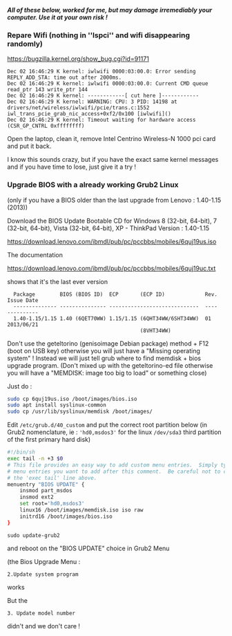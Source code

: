 ***All of these below, worked for me, but may damage irremediably your computer. Use it at your own risk !***

### Repare Wifi (nothing in ''lspci'' and wifi disappearing randomly)

https://bugzilla.kernel.org/show_bug.cgi?id=91171

```
Dec 02 16:46:29 K kernel: iwlwifi 0000:03:00.0: Error sending REPLY_ADD_STA: time out after 2000ms.
Dec 02 16:46:29 K kernel: iwlwifi 0000:03:00.0: Current CMD queue read_ptr 143 write_ptr 144
Dec 02 16:46:29 K kernel: ------------[ cut here ]------------
Dec 02 16:46:29 K kernel: WARNING: CPU: 3 PID: 14198 at drivers/net/wireless/iwlwifi/pcie/trans.c:1552  iwl_trans_pcie_grab_nic_access+0xf2/0x100 [iwlwifi]()
Dec 02 16:46:29 K kernel: Timeout waiting for hardware access (CSR_GP_CNTRL 0xffffffff)
```

Open the laptop, clean it, remove Intel Centrino Wireless-N 1000 pci card and put it back.

I know this sounds crazy, but if you have the exact same kernel messages and if you have time to lose, just give it a try !

### Upgrade BIOS with a already working Grub2 Linux

(only if you have a BIOS older than the last upgrade from Lenovo : 1.40-1.15 (2013))

Download the BIOS Update Bootable CD for Windows 8 (32-bit, 64-bit), 7 (32-bit, 64-bit), Vista (32-bit, 64-bit), XP - ThinkPad
Version : 1.40-1.15

https://download.lenovo.com/ibmdl/pub/pc/pccbbs/mobiles/6quj19us.iso

The documentation

https://download.lenovo.com/ibmdl/pub/pc/pccbbs/mobiles/6quj19uc.txt

shows that it's the last ever version

```
  Package        BIOS (BIOS ID)  ECP       (ECP ID)             Rev.  Issue Date
  -------------- --------------- -----------------------------  ----  ----------
  1.40-1.15/1.15 1.40 (6QET70WW) 1.15/1.15 (6QHT34WW/6SHT34WW)  01    2013/06/21  
                                           (8VHT34WW)  
```

Don't use the geteltorino (genisoimage Debian package) method + F12 (boot on USB key) otherwise you will just have a "Missing operating system" ! Instead we will just tell grub where to find memdisk + bios upgrade program. (Don't mixed up with the geteltorino-ed file otherwise you will have a "MEMDISK: image too big to load" or something close)

Just do :

```bash
sudo cp 6quj19us.iso /boot/images/bios.iso
sudo apt install syslinux-common
sudo cp /usr/lib/syslinux/memdisk /boot/images/
```

Edit ``/etc/grub.d/40_custom`` and put the correct root partition below (in Grub2 nomenclature, ie : ``'hd0,msdos3'`` for the linux ``/dev/sda3`` third partition of the first primary hard disk)

```bash
#!/bin/sh
exec tail -n +3 $0
# This file provides an easy way to add custom menu entries.  Simply type the
# menu entries you want to add after this comment.  Be careful not to change
# the 'exec tail' line above.
menuentry "BIOS UPDATE" {
	insmod part_msdos
	insmod ext2
	set root='hd0,msdos3'
	linux16 /boot/images/memdisk.iso iso raw
	initrd16 /boot/images/bios.iso
}
```

``sudo update-grub2``

and reboot on the "BIOS UPDATE" choice in Grub2 Menu

(the Bios Upgrade Menu :

	2.Update system program

works

But the

	3. Update model number

didn't and we don't care !
